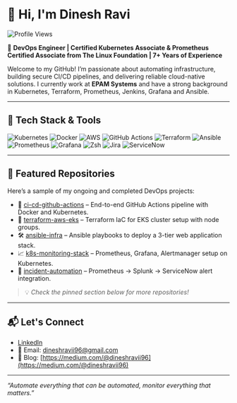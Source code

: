 # 👋 Hi, I'm Dinesh Ravi

![Profile Views](https://komarev.com/ghpvc/?username=dineshravii96&label=Profile%20views&color=0e75b6&style=flat)

🎯 **DevOps Engineer | Certified Kubernetes Associate & Prometheus Certified Associate from The Linux Foundation | 7+ Years of Experience**

Welcome to my GitHub! I’m passionate about automating infrastructure, building secure CI/CD pipelines, and delivering reliable cloud-native solutions. I currently work at **EPAM Systems** and have a strong background in Kubernetes, Terraform, Prometheus, Jenkins, Grafana and Ansible.

---

## 🚀 Tech Stack & Tools

![Kubernetes](https://img.shields.io/badge/-Kubernetes-326CE5?style=flat&logo=kubernetes&logoColor=white)
![Docker](https://img.shields.io/badge/-Docker-2496ED?style=flat&logo=docker&logoColor=white)
![AWS](https://img.shields.io/badge/-AWS-232F3E?style=flat&logo=amazon-aws&logoColor=white)
![GitHub Actions](https://img.shields.io/badge/-GitHub%20Actions-2088FF?style=flat&logo=github-actions&logoColor=white)
![Terraform](https://img.shields.io/badge/-Terraform-623CE4?style=flat&logo=terraform&logoColor=white)
![Ansible](https://img.shields.io/badge/-Ansible-EE0000?style=flat&logo=ansible&logoColor=white)
![Prometheus](https://img.shields.io/badge/-Prometheus-E6522C?style=flat&logo=prometheus&logoColor=white)
![Grafana](https://img.shields.io/badge/-Grafana-F46800?style=flat&logo=grafana&logoColor=white)
![Zsh](https://img.shields.io/badge/-Zsh-1C1C1C?style=flat&logo=gnu-bash&logoColor=white)
![Jira](https://img.shields.io/badge/-Jira-0052CC?style=flat&logo=jira&logoColor=white)
![ServiceNow](https://img.shields.io/badge/-ServiceNow-1DBF73?style=flat&logo=servicenow&logoColor=white)

---

## 📂 Featured Repositories

Here’s a sample of my ongoing and completed DevOps projects:

- 🔧 [ci-cd-github-actions](https://github.com/your-username/ci-cd-github-actions) – End-to-end GitHub Actions pipeline with Docker and Kubernetes.
- 🧩 [terraform-aws-eks](https://github.com/your-username/terraform-aws-eks) – Terraform IaC for EKS cluster setup with node groups.
- 🛠 [ansible-infra](https://github.com/your-username/ansible-infra) – Ansible playbooks to deploy a 3-tier web application stack.
- 📈 [k8s-monitoring-stack](https://github.com/your-username/k8s-monitoring-stack) – Prometheus, Grafana, Alertmanager setup on Kubernetes.
- 🤖 [incident-automation](https://medium.com/@dineshravii96/bridging-prometheus-and-servicenow-with-splunk-for-automated-itsm-2a1f1f8d6b0a) – Prometheus → Splunk → ServiceNow alert integration.

> 💡 *Check the pinned section below for more repositories!*

---

## 📬 Let's Connect

- [LinkedIn](https://www.linkedin.com/in/dinesh-ravii/)
- 📧 Email: dineshravii96@gmail.com
- 📝 Blog: [https://medium.com/@dineshravii96](https://medium.com/@dineshravii96)

---

_“Automate everything that can be automated, monitor everything that matters.”_

